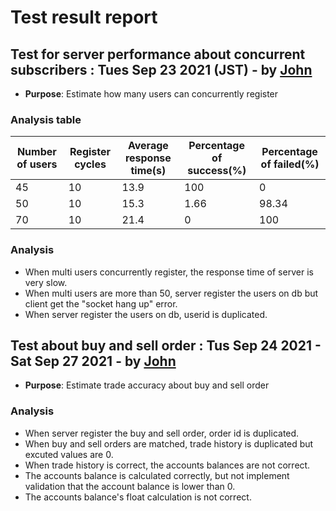# Test result report

## Test for server performance about concurrent subscribers : Tues Sep 23 2021 (JST) - by [John](https://github.com/john130362)

- **Purpose**: Estimate how many users can concurrently register

### Analysis table

| Number of users | Register cycles | Average response time(s) | Percentage of success(%) | Percentage of failed(%) |
| --------------- | --------------- | ------------------------ | ------------------------ | ----------------------- |
| 45              | 10              | 13.9                     | 100                      | 0                       |
| 50              | 10              | 15.3                     | 1.66                     | 98.34                   |
| 70              | 10              | 21.4                     | 0                        | 100                     |

### Analysis

- When multi users concurrently register, the response time of server is very slow.
- When multi users are more than 50, server register the users on db but client get the "socket hang up" error.
- When server register the users on db, userid is duplicated.

## Test about buy and sell order : Tus Sep 24 2021 - Sat Sep 27 2021 - by [John](https://github.com/john130362)

- **Purpose**: Estimate trade accuracy about buy and sell order

### Analysis

- When server register the buy and sell order, order id is duplicated.
- When buy and sell orders are matched, trade history is duplicated but excuted values are 0.
- When trade history is correct, the accounts balances are not correct.
- The accounts balance is calculated correctly, but not implement validation that the account balance is lower than 0.
- The accounts balance's float calculation is not correct.
